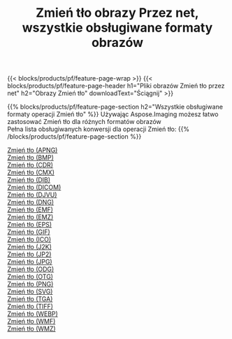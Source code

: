 ﻿---
title: Zmień tło obrazy Przez net, wszystkie obsługiwane formaty obrazów 
weight: 3920
url: /pl/net/change-background 
lang: pl
langdirlevel: 2
locales: zh-hans,ja,it,ru,de,es,fr,nl,id,lt,pl,pt,vi,tr,ko,zh-hant,ar,hi,th,sv,cs,uk,he
description: Używając Aspose.Imaging możesz łatwo Zmień tło obrazy Via net
---

{{< blocks/products/pf/feature-page-wrap >}}
{{< blocks/products/pf/feature-page-header h1="Pliki obrazów Zmień tło przez net" h2="Obrazy Zmień tło" downloadText="Ściągnij" >}}


{{% blocks/products/pf/feature-page-section  h2="Wszystkie obsługiwane formaty operacji Zmień tło" %}}
Używając Aspose.Imaging możesz łatwo zastosować Zmień tło dla różnych formatów obrazów
<br/>
Pełna lista obsługiwanych konwersji dla operacji Zmień tło:
{{% /blocks/products/pf/feature-page-section %}}
<div class="container-fluid productfamilypage bg-gray">
    <div class="convertypes bg-gray agp-content section">
        <div class="container">
		<div class="row other-converters">
		    <div class='col-md-2 other-converter remove-lp remove-rp'><a href="/imaging/pl/net/change-background/apng" >Zmień tło (APNG)</a></div><div class='col-md-2 other-converter remove-lp remove-rp'><a href="/imaging/pl/net/change-background/bmp" >Zmień tło (BMP)</a></div><div class='col-md-2 other-converter remove-lp remove-rp'><a href="/imaging/pl/net/change-background/cdr" >Zmień tło (CDR)</a></div><div class='col-md-2 other-converter remove-lp remove-rp'><a href="/imaging/pl/net/change-background/cmx" >Zmień tło (CMX)</a></div><div class='col-md-2 other-converter remove-lp remove-rp'><a href="/imaging/pl/net/change-background/dib" >Zmień tło (DIB)</a></div><div class='col-md-2 other-converter remove-lp remove-rp'><a href="/imaging/pl/net/change-background/dicom" >Zmień tło (DICOM)</a></div><div class='col-md-2 other-converter remove-lp remove-rp'><a href="/imaging/pl/net/change-background/djvu" >Zmień tło (DJVU)</a></div><div class='col-md-2 other-converter remove-lp remove-rp'><a href="/imaging/pl/net/change-background/dng" >Zmień tło (DNG)</a></div><div class='col-md-2 other-converter remove-lp remove-rp'><a href="/imaging/pl/net/change-background/emf" >Zmień tło (EMF)</a></div><div class='col-md-2 other-converter remove-lp remove-rp'><a href="/imaging/pl/net/change-background/emz" >Zmień tło (EMZ)</a></div><div class='col-md-2 other-converter remove-lp remove-rp'><a href="/imaging/pl/net/change-background/eps" >Zmień tło (EPS)</a></div><div class='col-md-2 other-converter remove-lp remove-rp'><a href="/imaging/pl/net/change-background/gif" >Zmień tło (GIF)</a></div><div class='col-md-2 other-converter remove-lp remove-rp'><a href="/imaging/pl/net/change-background/ico" >Zmień tło (ICO)</a></div><div class='col-md-2 other-converter remove-lp remove-rp'><a href="/imaging/pl/net/change-background/j2k" >Zmień tło (J2K)</a></div><div class='col-md-2 other-converter remove-lp remove-rp'><a href="/imaging/pl/net/change-background/jp2" >Zmień tło (JP2)</a></div><div class='col-md-2 other-converter remove-lp remove-rp'><a href="/imaging/pl/net/change-background/jpg" >Zmień tło (JPG)</a></div><div class='col-md-2 other-converter remove-lp remove-rp'><a href="/imaging/pl/net/change-background/odg" >Zmień tło (ODG)</a></div><div class='col-md-2 other-converter remove-lp remove-rp'><a href="/imaging/pl/net/change-background/otg" >Zmień tło (OTG)</a></div><div class='col-md-2 other-converter remove-lp remove-rp'><a href="/imaging/pl/net/change-background/png" >Zmień tło (PNG)</a></div><div class='col-md-2 other-converter remove-lp remove-rp'><a href="/imaging/pl/net/change-background/svg" >Zmień tło (SVG)</a></div><div class='col-md-2 other-converter remove-lp remove-rp'><a href="/imaging/pl/net/change-background/tga" >Zmień tło (TGA)</a></div><div class='col-md-2 other-converter remove-lp remove-rp'><a href="/imaging/pl/net/change-background/tiff" >Zmień tło (TIFF)</a></div><div class='col-md-2 other-converter remove-lp remove-rp'><a href="/imaging/pl/net/change-background/webp" >Zmień tło (WEBP)</a></div><div class='col-md-2 other-converter remove-lp remove-rp'><a href="/imaging/pl/net/change-background/wmf" >Zmień tło (WMF)</a></div><div class='col-md-2 other-converter remove-lp remove-rp'><a href="/imaging/pl/net/change-background/wmz" >Zmień tło (WMZ)</a></div>
                </div>
        </div>
    </div>
</div>
<br/>
